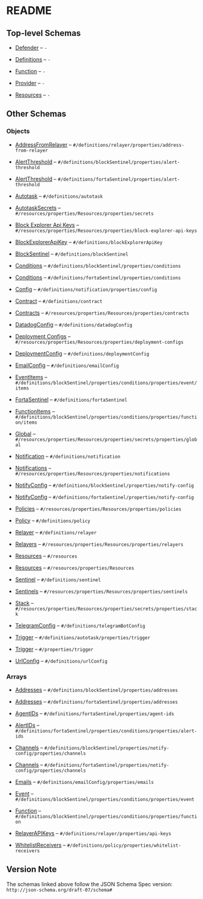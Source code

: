 # README

## Top-level Schemas

*   [Defender](./defender.md) – `-`

*   [Definitions](./definitions.md) – `-`

*   [Function](./function.md) – `-`

*   [Provider](./provider.md) – `-`

*   [Resources](./resources.md) – `-`

## Other Schemas

### Objects

*   [AddressFromRelayer](./definitions-definitions-relayer-properties-addressfromrelayer.md) – `#/definitions/relayer/properties/address-from-relayer`

*   [AlertThreshold](./definitions-definitions-blocksentinel-properties-alertthreshold.md) – `#/definitions/blockSentinel/properties/alert-threshold`

*   [AlertThreshold](./definitions-definitions-fortasentinel-properties-alertthreshold.md) – `#/definitions/fortaSentinel/properties/alert-threshold`

*   [Autotask](./definitions-definitions-autotask.md) – `#/definitions/autotask`

*   [AutotaskSecrets](./resources-resources-properties-resources-properties-autotasksecrets.md) – `#/resources/properties/Resources/properties/secrets`

*   [Block Explorer Api Keys](./resources-resources-properties-resources-properties-block-explorer-api-keys.md) – `#/resources/properties/Resources/properties/block-explorer-api-keys`

*   [BlockExplorerApiKey](./definitions-definitions-blockexplorerapikey.md) – `#/definitions/blockExplorerApiKey`

*   [BlockSentinel](./definitions-definitions-blocksentinel.md) – `#/definitions/blockSentinel`

*   [Conditions](./definitions-definitions-blocksentinel-properties-conditions.md) – `#/definitions/blockSentinel/properties/conditions`

*   [Conditions](./definitions-definitions-fortasentinel-properties-conditions.md) – `#/definitions/fortaSentinel/properties/conditions`

*   [Config](./definitions-definitions-notification-properties-config.md) – `#/definitions/notification/properties/config`

*   [Contract](./definitions-definitions-contract.md) – `#/definitions/contract`

*   [Contracts](./resources-resources-properties-resources-properties-contracts.md) – `#/resources/properties/Resources/properties/contracts`

*   [DatadogConfig](./definitions-definitions-datadogconfig.md) – `#/definitions/datadogConfig`

*   [Deployment Configs](./resources-resources-properties-resources-properties-deployment-configs.md) – `#/resources/properties/Resources/properties/deployment-configs`

*   [DeploymentConfig](./definitions-definitions-deploymentconfig.md) – `#/definitions/deploymentConfig`

*   [EmailConfig](./definitions-definitions-emailconfig.md) – `#/definitions/emailConfig`

*   [EventItems](./definitions-definitions-blocksentinel-properties-conditions-properties-event-eventitems.md) – `#/definitions/blockSentinel/properties/conditions/properties/event/items`

*   [FortaSentinel](./definitions-definitions-fortasentinel.md) – `#/definitions/fortaSentinel`

*   [FunctionItems](./definitions-definitions-blocksentinel-properties-conditions-properties-function-functionitems.md) – `#/definitions/blockSentinel/properties/conditions/properties/function/items`

*   [Global](./resources-resources-properties-resources-properties-autotasksecrets-properties-global.md) – `#/resources/properties/Resources/properties/secrets/properties/global`

*   [Notification](./definitions-definitions-notification.md) – `#/definitions/notification`

*   [Notifications](./resources-resources-properties-resources-properties-notifications.md) – `#/resources/properties/Resources/properties/notifications`

*   [NotifyConfig](./definitions-definitions-blocksentinel-properties-notifyconfig.md) – `#/definitions/blockSentinel/properties/notify-config`

*   [NotifyConfig](./definitions-definitions-fortasentinel-properties-notifyconfig.md) – `#/definitions/fortaSentinel/properties/notify-config`

*   [Policies](./resources-resources-properties-resources-properties-policies.md) – `#/resources/properties/Resources/properties/policies`

*   [Policy](./definitions-definitions-policy.md) – `#/definitions/policy`

*   [Relayer](./definitions-definitions-relayer.md) – `#/definitions/relayer`

*   [Relayers](./resources-resources-properties-resources-properties-relayers.md) – `#/resources/properties/Resources/properties/relayers`

*   [Resources](./resources-resources.md) – `#/resources`

*   [Resources](./resources-resources-properties-resources.md) – `#/resources/properties/Resources`

*   [Sentinel](./definitions-definitions-sentinel.md) – `#/definitions/sentinel`

*   [Sentinels](./resources-resources-properties-resources-properties-sentinels.md) – `#/resources/properties/Resources/properties/sentinels`

*   [Stack](./resources-resources-properties-resources-properties-autotasksecrets-properties-stack.md) – `#/resources/properties/Resources/properties/secrets/properties/stack`

*   [TelegramConfig](./definitions-definitions-telegramconfig.md) – `#/definitions/telegramBotConfig`

*   [Trigger](./definitions-definitions-autotask-properties-trigger.md) – `#/definitions/autotask/properties/trigger`

*   [Trigger](./function-properties-trigger.md) – `#/properties/trigger`

*   [UrlConfig](./definitions-definitions-urlconfig.md) – `#/definitions/urlConfig`

### Arrays

*   [Addresses](./definitions-definitions-blocksentinel-properties-addresses.md) – `#/definitions/blockSentinel/properties/addresses`

*   [Addresses](./definitions-definitions-fortasentinel-properties-addresses.md) – `#/definitions/fortaSentinel/properties/addresses`

*   [AgentIDs](./definitions-definitions-fortasentinel-properties-agentids.md) – `#/definitions/fortaSentinel/properties/agent-ids`

*   [AlertIDs](./definitions-definitions-fortasentinel-properties-conditions-properties-alertids.md) – `#/definitions/fortaSentinel/properties/conditions/properties/alert-ids`

*   [Channels](./definitions-definitions-blocksentinel-properties-notifyconfig-properties-channels.md) – `#/definitions/blockSentinel/properties/notify-config/properties/channels`

*   [Channels](./definitions-definitions-fortasentinel-properties-notifyconfig-properties-channels.md) – `#/definitions/fortaSentinel/properties/notify-config/properties/channels`

*   [Emails](./definitions-definitions-emailconfig-properties-emails.md) – `#/definitions/emailConfig/properties/emails`

*   [Event](./definitions-definitions-blocksentinel-properties-conditions-properties-event.md) – `#/definitions/blockSentinel/properties/conditions/properties/event`

*   [Function](./definitions-definitions-blocksentinel-properties-conditions-properties-function.md) – `#/definitions/blockSentinel/properties/conditions/properties/function`

*   [RelayerAPIKeys](./definitions-definitions-relayer-properties-relayerapikeys.md) – `#/definitions/relayer/properties/api-keys`

*   [WhitelistReceivers](./definitions-definitions-policy-properties-whitelistreceivers.md) – `#/definitions/policy/properties/whitelist-receivers`

## Version Note

The schemas linked above follow the JSON Schema Spec version: `http://json-schema.org/draft-07/schema#`
